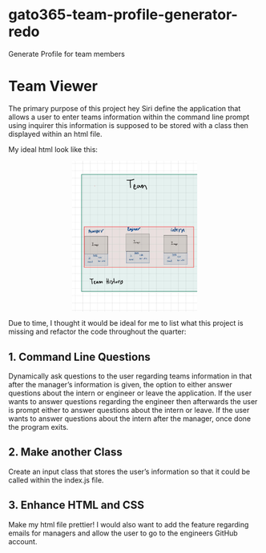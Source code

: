 # gato365-team-profile-generator-redo



Generate Profile for team members


# Team Viewer

The primary purpose of this project hey Siri define the application that allows a user to enter teams information within the command line prompt using inquirer this  information is supposed to be stored with a class then displayed within an html file.



 My ideal html look like this:

<img src = "./assets/images/plan_for_html.jpg" width="45%" height="65%" style="width:100%;max-width:250px;display:block;margin:0 auto;"> 

Due to time, I thought it would be ideal for me to list what this project is missing and refactor the code throughout the quarter:



## 1. Command Line Questions
Dynamically ask questions to the user regarding teams information in that after the manager’s information is given, the option to either answer questions about the intern or engineer or leave the application. If the user wants to answer questions regarding the engineer then afterwards the user is prompt either to answer questions about the intern or leave. If the user wants to answer questions about the intern after the manager, once done the program exits.


## 2. Make another Class
Create an input class that stores the user’s information so that it could be called within the index.js file.


## 3. Enhance HTML and CSS 
Make my html file prettier! I would also want to add the feature regarding emails for managers and allow the user to go to the engineers GitHub account.